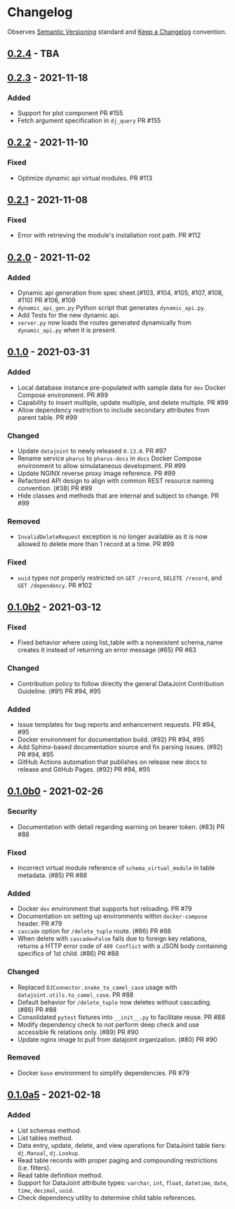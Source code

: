 # Changelog

Observes [Semantic Versioning](https://semver.org/spec/v2.0.0.html) standard and [Keep a Changelog](https://keepachangelog.com/en/1.0.0/) convention.

## [0.2.4] - TBA


## [0.2.3] - 2021-11-18
### Added
- Support for plot component PR #155
- Fetch argument specification in `dj_query` PR #155

## [0.2.2] - 2021-11-10
### Fixed
- Optimize dynamic api virtual modules. PR #113

## [0.2.1] - 2021-11-08
### Fixed
- Error with retrieving the module's installation root path. PR #112

## [0.2.0] - 2021-11-02
### Added
- Dynamic api generation from spec sheet.(#103, #104, #105, #107, #108, #110) PR #106, #109
- `dynamic_api_gen.py` Python script that generates `dynamic_api.py`.
- Add Tests for the new dynamic api.
- `server.py` now loads the routes generated dynamically from `dynamic_api.py` when it is present.

## [0.1.0] - 2021-03-31
### Added
- Local database instance pre-populated with sample data for `dev` Docker Compose environment. PR #99
- Capability to insert multiple, update multiple, and delete multiple. PR #99
- Allow dependency restriction to include secondary attributes from parent table. PR #99

### Changed
- Update `datajoint` to newly released `0.13.0`. PR #97
- Rename service `pharus` to `pharus-docs` in `docs` Docker Compose environment to allow simulataneous development. PR #99
- Update NGINX reverse proxy image reference. PR #99
- Refactored API design to align with common REST resource naming convention. (#38) PR #99
- Hide classes and methods that are internal and subject to change. PR #99

### Removed
- `InvalidDeleteRequest` exception is no longer available as it is now allowed to delete more than 1 record at a time. PR #99

### Fixed
- `uuid` types not properly restricted on `GET /record`, `DELETE /record`, and `GET /dependency`. PR #102

## [0.1.0b2] - 2021-03-12

### Fixed
- Fixed behavior where using list_table with a nonexistent schema_name creates it instead of returning an error message (#65) PR #63

### Changed
- Contribution policy to follow directly the general DataJoint Contribution Guideline. (#91) PR #94, #95

### Added
- Issue templates for bug reports and enhancement requests. PR #94, #95
- Docker environment for documentation build. (#92) PR #94, #95
- Add Sphinx-based documentation source and fix parsing issues. (#92) PR #94, #95
- GitHub Actions automation that publishes on release new docs to release and GitHub Pages. (#92) PR #94, #95

## [0.1.0b0] - 2021-02-26

### Security
- Documentation with detail regarding warning on bearer token. (#83) PR #88

### Fixed
- Incorrect virtual module reference of `schema_virtual_module` in table metadata. (#85) PR #88

### Added
- Docker `dev` environment that supports hot reloading. PR #79
- Documentation on setting up environments within `docker-compose` header. PR #79
- `cascade` option for `/delete_tuple` route. (#86) PR #88
- When delete with `cascade=False` fails due to foreign key relations, returns a HTTP error code of `409 Conflict` with a JSON body containing specifics of 1st child. (#86) PR #88

### Changed
- Replaced `DJConnector.snake_to_camel_case` usage with `datajoint.utils.to_camel_case`. PR #88
- Default behavior for `/delete_tuple` now deletes without cascading. (#86) PR #88
- Consolidated `pytest` fixtures into `__init__.py` to facilitate reuse. PR #88
- Modify dependency check to not perform deep check and use accessible fk relations only. (#89) PR #90
- Update nginx image to pull from datajoint organization. (#80) PR #90

### Removed
- Docker `base` environment to simplify dependencies. PR #79

## [0.1.0a5] - 2021-02-18
### Added
- List schemas method.
- List tables method.
- Data entry, update, delete, and view operations for DataJoint table tiers: `dj.Manual`, `dj.Lookup`.
- Read table records with proper paging and compounding restrictions (i.e. filters).
- Read table definition method.
- Support for DataJoint attribute types: `varchar`, `int`, `float`, `datetime`, `date`, `time`, `decimal`, `uuid`.
- Check dependency utility to determine child table references.

[0.2.4]: https://github.com/datajoint/pharus/compare/0.2.3...0.2.4
[0.2.3]: https://github.com/datajoint/pharus/compare/0.2.2...0.2.3
[0.2.2]: https://github.com/datajoint/pharus/compare/0.2.1...0.2.2
[0.2.1]: https://github.com/datajoint/pharus/compare/0.2.0...0.2.1
[0.2.0]: https://github.com/datajoint/pharus/compare/0.1.0...0.2.0
[0.1.0]: https://github.com/datajoint/pharus/compare/0.1.0b2...0.1.0
[0.1.0b2]: https://github.com/datajoint/pharus/compare/0.1.0b0...0.1.0b2
[0.1.0b0]: https://github.com/datajoint/pharus/compare/0.1.0a5...0.1.0b0
[0.1.0a5]: https://github.com/datajoint/pharus/releases/tag/0.1.0a5